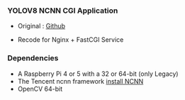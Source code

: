 ### YOLOV8 NCNN CGI Application

- Original : [Github](https://github.com/Qengineering/YoloV8-ncnn-Raspberry-Pi-4)

- Recode for Nginx + FastCGI Service

### Dependencies
- A Raspberry Pi 4 or 5 with a 32 or 64-bit (only Legacy)
- The Tencent ncnn framework [install NCNN](https://qengineering.eu/install-ncnn-on-raspberry-pi-4.html)
- OpenCV 64-bit 